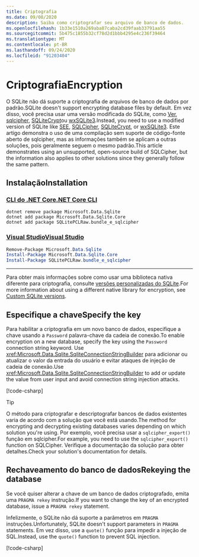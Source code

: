 ```yaml
---
title: Criptografia
ms.date: 09/08/2020
description: Saiba como criptografar seu arquivo de banco de dados.
ms.openlocfilehash: 1b33e1510a269aba87caba2cd39faab33791aa55
ms.sourcegitcommit: 5b475c1855b32cf78d2d1bbb4295e4c236f39464
ms.translationtype: MT
ms.contentlocale: pt-BR
ms.lasthandoff: 09/24/2020
ms.locfileid: "91203404"
---
```

# <a name="encryption"></a><span data-ttu-id="cb3af-103">Criptografia</span><span class="sxs-lookup"><span data-stu-id="cb3af-103">Encryption</span></span>

<span data-ttu-id="cb3af-104">O SQLite não dá suporte a criptografia de arquivos de banco de dados por padrão.</span><span class="sxs-lookup"><span data-stu-id="cb3af-104">SQLite doesn't support encrypting database files by default.</span></span> <span data-ttu-id="cb3af-105">Em vez disso, você precisa usar uma versão modificada do SQLite, como [Ver](https://www.hwaci.com/sw/sqlite/see.html), [sqlcipher](https://www.zetetic.net/sqlcipher/), [SQLiteCrypt](http://www.sqlite-crypt.com/)ou [wxSQLite3](https://utelle.github.io/wxsqlite3).</span><span class="sxs-lookup"><span data-stu-id="cb3af-105">Instead, you need to use a modified version of SQLite like [SEE](https://www.hwaci.com/sw/sqlite/see.html), [SQLCipher](https://www.zetetic.net/sqlcipher/), [SQLiteCrypt](http://www.sqlite-crypt.com/), or [wxSQLite3](https://utelle.github.io/wxsqlite3).</span></span> <span data-ttu-id="cb3af-106">Este artigo demonstra o uso de uma compilação sem suporte de código-fonte aberto de sqlcipher, mas as informações também se aplicam a outras soluções, pois geralmente seguem o mesmo padrão.</span><span class="sxs-lookup"><span data-stu-id="cb3af-106">This article demonstrates using an unsupported, open-source build of SQLCipher, but the information also applies to other solutions since they generally follow the same pattern.</span></span>

## <a name="installation"></a><span data-ttu-id="cb3af-107">Instalação</span><span class="sxs-lookup"><span data-stu-id="cb3af-107">Installation</span></span>

### <a name="net-core-cli"></a>[<span data-ttu-id="cb3af-108">CLI do .NET Core</span><span class="sxs-lookup"><span data-stu-id="cb3af-108">.NET Core CLI</span></span>](#tab/netcore-cli)

```dotnetcli
dotnet remove package Microsoft.Data.Sqlite
dotnet add package Microsoft.Data.Sqlite.Core
dotnet add package SQLitePCLRaw.bundle_e_sqlcipher
```

### <a name="visual-studio"></a>[<span data-ttu-id="cb3af-109">Visual Studio</span><span class="sxs-lookup"><span data-stu-id="cb3af-109">Visual Studio</span></span>](#tab/visual-studio)

``` PowerShell
Remove-Package Microsoft.Data.Sqlite
Install-Package Microsoft.Data.Sqlite.Core
Install-Package SQLitePCLRaw.bundle_e_sqlcipher
```

---

<span data-ttu-id="cb3af-110">Para obter mais informações sobre como usar uma biblioteca nativa diferente para criptografia, consulte [versões personalizadas do SQLite](custom-versions.md).</span><span class="sxs-lookup"><span data-stu-id="cb3af-110">For more information about using a different native library for encryption, see [Custom SQLite versions](custom-versions.md).</span></span>

## <a name="specify-the-key"></a><span data-ttu-id="cb3af-111">Especifique a chave</span><span class="sxs-lookup"><span data-stu-id="cb3af-111">Specify the key</span></span>

<span data-ttu-id="cb3af-112">Para habilitar a criptografia em um novo banco de dados, especifique a chave usando a `Password` palavra-chave da cadeia de conexão.</span><span class="sxs-lookup"><span data-stu-id="cb3af-112">To enable encryption on a new database, specify the key using the `Password` connection string keyword.</span></span> <span data-ttu-id="cb3af-113">Use <xref:Microsoft.Data.Sqlite.SqliteConnectionStringBuilder> para adicionar ou atualizar o valor da entrada do usuário e evitar ataques de injeção de cadeia de conexão.</span><span class="sxs-lookup"><span data-stu-id="cb3af-113">Use <xref:Microsoft.Data.Sqlite.SqliteConnectionStringBuilder> to add or update the value from user input and avoid connection string injection attacks.</span></span>

[!code-csharp[](../../../../samples/snippets/standard/data/sqlite/EncryptionSample/Program.cs?name=snippet_ConnectionStringBuilder)]

> [!TIP]
> <span data-ttu-id="cb3af-114">O método para criptografar e descriptografar bancos de dados existentes varia de acordo com a solução que você está usando.</span><span class="sxs-lookup"><span data-stu-id="cb3af-114">The method for encrypting and decrypting existing databases varies depending on which solution you're using.</span></span> <span data-ttu-id="cb3af-115">Por exemplo, você precisa usar a `sqlcipher_export()` função em sqlcipher.</span><span class="sxs-lookup"><span data-stu-id="cb3af-115">For example, you need to use the `sqlcipher_export()` function on SQLCipher.</span></span> <span data-ttu-id="cb3af-116">Verifique a documentação da solução para obter detalhes.</span><span class="sxs-lookup"><span data-stu-id="cb3af-116">Check your solution's documentation for details.</span></span>

## <a name="rekeying-the-database"></a><span data-ttu-id="cb3af-117">Rechaveamento do banco de dados</span><span class="sxs-lookup"><span data-stu-id="cb3af-117">Rekeying the database</span></span>

<span data-ttu-id="cb3af-118">Se você quiser alterar a chave de um banco de dados criptografado, emita uma `PRAGMA rekey` instrução.</span><span class="sxs-lookup"><span data-stu-id="cb3af-118">If you want to change the key of an encrypted database, issue a `PRAGMA rekey` statement.</span></span>

<span data-ttu-id="cb3af-119">Infelizmente, o SQLite não dá suporte a parâmetros em `PRAGMA` instruções.</span><span class="sxs-lookup"><span data-stu-id="cb3af-119">Unfortunately, SQLite doesn't support parameters in `PRAGMA` statements.</span></span> <span data-ttu-id="cb3af-120">Em vez disso, use a `quote()` função para impedir a injeção de SQL.</span><span class="sxs-lookup"><span data-stu-id="cb3af-120">Instead, use the `quote()` function to prevent SQL injection.</span></span>

[!code-csharp[](../../../../samples/snippets/standard/data/sqlite/EncryptionSample/Program.cs?name=snippet_Rekey)]
